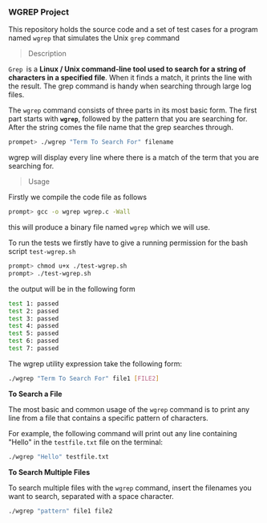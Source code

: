 ### WGREP Project

This repository holds the source code and a set of test cases for a program named `wgrep` that simulates the Unix `grep` command

> Description

`Grep `is a **Linux / Unix command-line tool used to search for a string of characters in a specified file**. When it finds a match, it prints the line with the result. The grep command is handy when searching through large log files.

The `wgrep` command consists of three parts in its most basic form. The first part starts with **`wgrep`**, followed by the pattern that you are searching for. After the string comes the file name that the grep searches through.

```bash
prompet> ./wgrep "Term To Search For" filename
```

wgrep will display every line where there is a match of the term that you are searching for.

> Usage

Firstly we compile the code file as follows

``` bash
prompt> gcc -o wgrep wgrep.c -Wall 
```

this will produce a binary file named `wgrep` which we will use.

To run the tests we firstly have to give a running permission for the bash script `test-wgrep.sh`

```bash
prompt> chmod u+x ./test-wgrep.sh
prompt> ./test-wgrep.sh
```

the output will be in the following form

```bash
test 1: passed
test 2: passed
test 3: passed
test 4: passed
test 5: passed
test 6: passed
test 7: passed
```

The wgrep utility expression take the following form:

```sh
./wgrep "Term To Search For" file1 [FILE2]
```

**To Search a File**

The most basic and common usage of the `wgrep` command is to print any line from a file that contains a specific pattern of characters.

For example, the following command will print out any line containing "Hello" in the `testfile.txt` file on the terminal:

```bash
./wgrep "Hello" testfile.txt
```

**To Search Multiple Files**

To search multiple files with the `wgrep` command, insert the filenames you want to search, separated with a space character.

```bash
./wgrep "pattern" file1 file2
```

